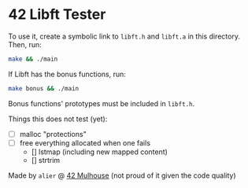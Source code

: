 # 42 Libft Tester

To use it, create a symbolic link to `libft.h` and `libft.a` in this directory.
Then, run:

```bash
make && ./main
```

If Libft has the bonus functions, run:
```bash
make bonus && ./main
```

Bonus functions' prototypes must be included in `libft.h`.

Things this does not test (yet):
- [ ] malloc "protections"
- [ ] free everything allocated when one fails
  - [] lstmap (including new mapped content)
  - [] strtrim

Made by `alier` @ [42 Mulhouse](https://www.42mulhouse.fr)
(not proud of it given the code quality)
